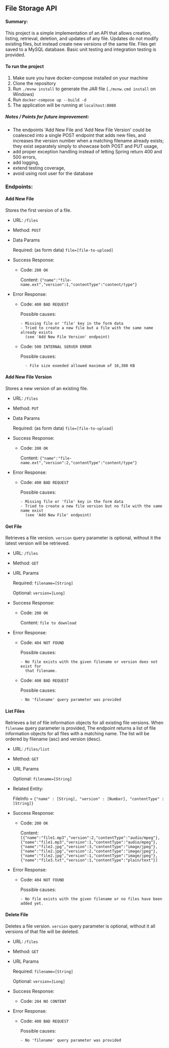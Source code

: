**File Storage API**
----

#### Summary:

This project is a simple implementation of an API that allows creation, listing,
retrieval, deletion, and updates of any file. Updates do not modify existing
files, but instead create new versions of the same file. Files get saved to a
MySQL database. Basic unit testing and integration testing is provided.

#### To run the project

1. Make sure you have docker-compose installed on your machine
2. Clone the repository
3. Run `./mvnw install` to generate the JAR file (`./mvnw.cmd install` on Windows)
4. Run `docker-compose up --build -d`
5. The application will be running at `localhost:8080`

##### Notes / Points for future improvement:

- The endpoints 'Add New File and 'Add New File Version' could be coalesced into
a single POST endpoint that adds new files, and increases the version number when
a matching filename already exists; they exist separately simply to showcase
both POST and PUT usage,
- add proper exception handling instead of letting Spring return 400 and 500
errors,
- add logging,
- extend testing coverage,
- avoid using root user for the database

### Endpoints:

#### **Add New File**
  Stores the first version of a file.
  
* URL: `/files`

* Method: `POST`

* Data Params

  Required: (as form data) `file=[file-to-upload]`
   
* Success Response:
  
  * Code: `200 OK`
  
    Content: `{"name":"file-name.ext","version":1,"contentType":"content/type"}`
 
* Error Response:

  * Code: `400 BAD REQUEST`
  
    Possible causes:
    
        - Missing file or 'file' key in the form data
        - Tried to create a new file but a file with the same name already exists
          (see 'Add New File Version' endpoint)
  
  * Code: `500 INTERNAL SERVER ERROR`
    
      Possible causes:
      
          - File size exeeded allowed maximum of 16,380 KB

#### **Add New File Version**
  Stores a new version of an existing file.
  
* URL: `/files`

* Method: `PUT`

* Data Params

  Required: (as form data) `file=[file-to-upload]`
   
* Success Response:
  
  * Code: `200 OK`
  
    Content: `{"name":"file-name.ext","version":2,"contentType":"content/type"}`
 
* Error Response:

  * Code: `400 BAD REQUEST`
  
    Possible causes:
    
        - Missing file or 'file' key in the form data
        - Tried to create a new file version but no file with the same name exist
          (see 'Add New File' endpoint)

#### **Get File**
  Retrieves a file version. `version` query parameter is optional, without it
  the latest version will be retrieved.
  
* URL: `/files`

* Method: `GET`

* URL Params

   Required: `filename=[String]`
   
   Optional: `version=[Long]`
   
* Success Response:
  
  * Code: `200 OK`
  
    Content: `file to download`
 
* Error Response:

  * Code: `404 NOT FOUND`
  
    Possible causes:
    
        - No file exists with the given filename or version does not exist for 
          that filename.
          
  * Code: `400 BAD REQUEST`
  
    Possible causes:
    
        - No 'filename' query parameter was provided

#### **List Files**
  Retrieves a list of file information objects for all existing file versions.
  When `filename` query parameter is provided, The endpoint returns a list of
  file information objects for all files with a matching name. The list will be
  ordered by filename (asc) and version (desc).
  
* URL: `/files/list`

* Method: `GET`

* URL Params
   
   Optional: `filename=[String]`

* Related Entity:
  
  FileInfo = `{"name" : [String], "version" : [Number], "contentType" : [String]}`
   
* Success Response:
  
  * Code: `200 OK`
  
    Content: `[{"name":"file1.mp3","version":2,"contentType":"audio/mpeg"},
    {"name":"file1.mp3","version":1,"contentType":"audio/mpeg"},
    {"name":"file2.jpg","version":3,"contentType":"image/jpeg"},
    {"name":"file2.jpg","version":2,"contentType":"image/jpeg"},
    {"name":"file2.jpg","version":1,"contentType":"image/jpeg"},
    {"name":"file3.txt","version":1,"contentType":"plain/text"}]`
 
* Error Response:

  * Code: `404 NOT FOUND`
  
    Possible causes:
    
        - No file exists with the given filename or no files have been added yet.

#### **Delete File**
  Deletes a file version. `version` query parameter is optional, without it
  all versions of that file will be deleted.
  
* URL: `/files`

* Method: `GET`

* URL Params

   Required: `filename=[String]`
   
   Optional: `version=[Long]`
   
* Success Response:
  
  * Code: `204 NO CONTENT`

* Error Response:

  * Code: `400 BAD REQUEST`
  
    Possible causes:
    
        - No 'filename' query parameter was provided